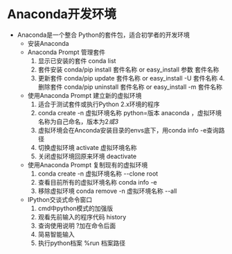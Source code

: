 # Anaconda开发环境
* Anaconda是一个整合 Python的套件包，适合初学者的开发环境
    * 安装Anaconda
    * Anaconda Prompt 管理套件
      1. 显示已安装的套件 conda list
      2. 套件安装 conda/pip install 套件名称 or easy_install 参数 套件名称
      3. 更新套件 conda/pip update 套件名称 or easy_install -U 套件名称
      4.删除套件 conda/pip uninstall 套件名称 or easy_install -m 套件名称
    * 使用Anaconda Prompt 建立新的虚拟环境
      1. 适合于测试套件或执行Python 2.x环境的程序
      2. conda create -n 虚拟环境名称 python=版本 anaconda ，虚拟环境名称为自己命名，版本为2*或3*
      3. 虚拟环境会在Anconda安装目录的envs底下，用conda info -e查询路径
      4. 切换虚拟环境 activate 虚拟环境名称
      5. 关闭虚拟环境回原来环境 deactivate
    * 使用Anaconda Prompt 复制现有的虚拟环境
      1. conda create -n 虚拟环境名称 --clone root
      2. 查看目前所有的虚拟环境名称 conda info -e
      3. 移除虚拟环境 conda remove -n 虚拟环境名称 --all
    * IPython交谈式命令窗口
      1. cmd中python模式的加强版
      2. 观看先前输入的程序代码 history
      3. 查询使用说明 ?加在命令后面
      4. 简易智能输入
      5. 执行python档案 %run 档案路径
